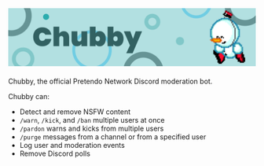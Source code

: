 ![Chubby Banner](./src/images/misc/chubby-banner.png)
---
Chubby, the official Pretendo Network Discord moderation bot.

Chubby can:
- Detect and remove NSFW content
- `/warn`, `/kick`, and `/ban` multiple users at once
- `/pardon` warns and kicks from multiple users
- `/purge` messages from a channel or from a specified user
- Log user and moderation events
- Remove Discord polls
